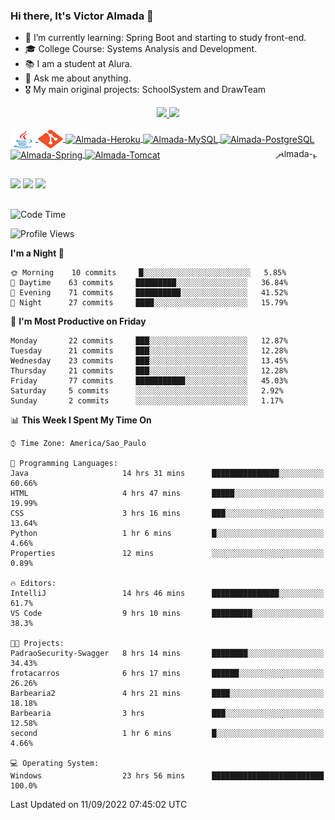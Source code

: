 ### Hi there, It's Victor Almada 👋


- 🌱 I’m currently learning: Spring Boot and starting to study front-end.
- 🎓 College Course: Systems Analysis and Development.
- 📚  I am a student at Alura.
- 💬 Ask me about anything.
- 🎖 My main original projects: SchoolSystem and DrawTeam


<div align="center">
  <a href="https://github.com/Almadavic">
  <img height="180em" src="https://github-readme-stats.vercel.app/api?username=Almadavic&show_icons=true&theme=dracula&include_all_commits=true&count_private=true"/>
  <img height="180em" src="https://github-readme-stats.vercel.app/api/top-langs/?username=Almadavic&layout=compact&langs_count=7&theme=dracula"/>
</div>
<div style="display: inline_block"><br>
  <img align="center" alt="Almada-Java" height="30" width="40" src="https://raw.githubusercontent.com/devicons/devicon/master/icons/java/java-original.svg">
  <img align="center" alt="Almada-Git" height="30" width="40" src="https://raw.githubusercontent.com/devicons/devicon/master/icons/git/git-original.svg">
  <img align="center" alt="Almada-Heroku" height="30" width="40" src="https://cdn.jsdelivr.net/gh/devicons/devicon/icons/heroku/heroku-plain-wordmark.svg" />             
  <img align="center" alt="Almada-MySQL" height="30" width="40" src="https://cdn.jsdelivr.net/gh/devicons/devicon/icons/mysql/mysql-original-wordmark.svg" />
  <img align="center" alt="Almada-PostgreSQL" height="30" width="40" src="https://cdn.jsdelivr.net/gh/devicons/devicon/icons/postgresql/postgresql-plain-wordmark.svg" />
  <img align="center" alt="Almada-Spring" height="30" width="40" src="https://cdn.jsdelivr.net/gh/devicons/devicon/icons/spring/spring-original-wordmark.svg" />
  <img align="center" alt="Almada-Tomcat" height="30" width="40" src="https://cdn.jsdelivr.net/gh/devicons/devicon/icons/tomcat/tomcat-original-wordmark.svg" />
  <img align="right" alt="Almada-pic" height="150" style="border-radius:50px;" src="https://user-images.githubusercontent.com/85299065/185514627-94fcf387-edc6-4c24-88f1-b4873ccd49e9.png">
</div>
  
  ##
 
<div> 
  <a href="https://www.youtube.com/channel/UCUrcUNA90M_ZqLEcQxd3UNA" target="_blank"><img src="https://img.shields.io/badge/YouTube-FF0000?style=for-the-badge&logo=youtube&logoColor=white" target="_blank"></a>
 <a href = "mailto:almadavic@live.com"><img src="https://img.shields.io/badge/-Gmail-%23333?style=for-the-badge&logo=gmail&logoColor=white" target="_blank"></a>
  <a href="https://www.linkedin.com/in/victoralmada/" target="_blank"><img src="https://img.shields.io/badge/-LinkedIn-%230077B5?style=for-the-badge&logo=linkedin&logoColor=white" target="_blank"></a> 
</div>

##

<!--START_SECTION:waka-->
![Code Time](http://img.shields.io/badge/Code%20Time-69%20hrs%2010%20mins-blue)

![Profile Views](http://img.shields.io/badge/Profile%20Views-30-blue)

**I'm a Night 🦉** 

```text
🌞 Morning    10 commits     █░░░░░░░░░░░░░░░░░░░░░░░░   5.85% 
🌆 Daytime    63 commits     █████████░░░░░░░░░░░░░░░░   36.84% 
🌃 Evening    71 commits     ██████████░░░░░░░░░░░░░░░   41.52% 
🌙 Night      27 commits     ████░░░░░░░░░░░░░░░░░░░░░   15.79%

```
📅 **I'm Most Productive on Friday** 

```text
Monday       22 commits     ███░░░░░░░░░░░░░░░░░░░░░░   12.87% 
Tuesday      21 commits     ███░░░░░░░░░░░░░░░░░░░░░░   12.28% 
Wednesday    23 commits     ███░░░░░░░░░░░░░░░░░░░░░░   13.45% 
Thursday     21 commits     ███░░░░░░░░░░░░░░░░░░░░░░   12.28% 
Friday       77 commits     ███████████░░░░░░░░░░░░░░   45.03% 
Saturday     5 commits      ░░░░░░░░░░░░░░░░░░░░░░░░░   2.92% 
Sunday       2 commits      ░░░░░░░░░░░░░░░░░░░░░░░░░   1.17%

```


📊 **This Week I Spent My Time On** 

```text
⌚︎ Time Zone: America/Sao_Paulo

💬 Programming Languages: 
Java                     14 hrs 31 mins      ███████████████░░░░░░░░░░   60.66% 
HTML                     4 hrs 47 mins       █████░░░░░░░░░░░░░░░░░░░░   19.99% 
CSS                      3 hrs 16 mins       ███░░░░░░░░░░░░░░░░░░░░░░   13.64% 
Python                   1 hr 6 mins         █░░░░░░░░░░░░░░░░░░░░░░░░   4.66% 
Properties               12 mins             ░░░░░░░░░░░░░░░░░░░░░░░░░   0.89%

🔥 Editors: 
IntelliJ                 14 hrs 46 mins      ███████████████░░░░░░░░░░   61.7% 
VS Code                  9 hrs 10 mins       █████████░░░░░░░░░░░░░░░░   38.3%

🐱‍💻 Projects: 
PadraoSecurity-Swagger   8 hrs 14 mins       ████████░░░░░░░░░░░░░░░░░   34.43% 
frotacarros              6 hrs 17 mins       ██████░░░░░░░░░░░░░░░░░░░   26.26% 
Barbearia2               4 hrs 21 mins       ████░░░░░░░░░░░░░░░░░░░░░   18.18% 
Barbearia                3 hrs               ███░░░░░░░░░░░░░░░░░░░░░░   12.58% 
second                   1 hr 6 mins         █░░░░░░░░░░░░░░░░░░░░░░░░   4.66%

💻 Operating System: 
Windows                  23 hrs 56 mins      █████████████████████████   100.0%

```


 Last Updated on 11/09/2022 07:45:02 UTC
<!--END_SECTION:waka-->
